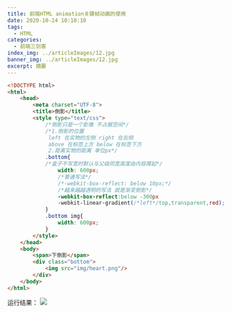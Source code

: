 ```yaml
---
title: 前端HTML animation关键帧动画的使用
date: 2020-10-24 10:10:10
tags:
  - HTML
categories:
  - 前端三剑客
index_img: ../articleImages/12.jpg
banner_img: ../articleImages/12.jpg
excerpt: 摘要
---
```

<meta name="referrer" content="no-referrer"/>

```html
<!DOCTYPE html>
<html>
	<head>
		<meta charset="UTF-8">
		<title>倒影</title>
		<style type="text/css">
			/*倒影只是一个影像 不占据空间*/
			/*1.倒影的位置
			 left 在实物的左侧 right 在右侧
			 above 在标签上方 below 在标签下方
			 2.距离实物的距离 单位px*/
			.bottom{
			/*盒子不写宽时默认与父级同宽高度由内容撑起*/
				width: 600px;
				/*普通写法*/
				/*-webkit-box-reflect: below 10px;*/
				/*越来越越透明的写法 就是渐变倒影*/
				-webkit-box-reflect:below -300px
				-webkit-linear-gradient(/*left*/top,transparent,red);
			}
			.bottom img{
				width: 600px;
			}
		</style>
	</head>
	<body>
		<span>下倒影</span>
		<div class="bottom">
			<img src="img/heart.png"/>
		</div>
	</body>
</html>

```
运行结果：
![](https://img-blog.csdnimg.cn/14cbc279349f4c79b50ad3b9a66701a8.png)

